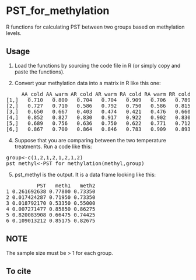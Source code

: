 # PST_for_methylation
R functions for calculating PST between two groups based on methylation levels.

## Usage
1. Load the functions by sourcing the code file in R (or simply copy and paste the functions).

2. Convert your methylation data into a matrix in R like this one:
<pre>     AA_cold AA_warm AR_cold AR_warm RA_cold RA_warm RR_cold RR_warm
[1,]   0.710   0.800   0.704   0.704   0.909   0.706   0.789   0.724
[2,]   0.727   0.710   0.586   0.792   0.750   0.586   0.815   0.846
[3,]   0.650   0.667   0.403   0.474   0.421   0.476   0.660   0.583
[4,]   0.852   0.827   0.830   0.917   0.922   0.902   0.830   0.805
[5,]   0.689   0.756   0.636   0.750   0.622   0.771   0.712   0.700
[6,]   0.867   0.700   0.864   0.846   0.783   0.909   0.893   0.852</pre>

4. Suppose that you are comparing between the two temperature treatments. Run a code like this:
<pre>group<-c(1,2,1,2,1,2,1,2)
pst_methyl<-PST_for_methylation(methyl,group)</pre>

5. pst_methyl is the output. It is a data frame looking like this:
<pre>          PST   meth1   meth2
1 0.261692638 0.77800 0.73350
2 0.017424287 0.71950 0.73350
3 0.018792170 0.53350 0.55000
4 0.007271477 0.85850 0.86275
5 0.820083908 0.66475 0.74425
6 0.109013212 0.85175 0.82675</pre>

## NOTE
The sample size must be > 1 for each group.

## To cite
